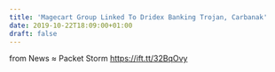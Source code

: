 ```yaml
---
title: 'Magecart Group Linked To Dridex Banking Trojan, Carbanak'
date: 2019-10-22T18:09:00+01:00
draft: false
---
```


  
  
from News ≈ Packet Storm https://ift.tt/32BqOvy